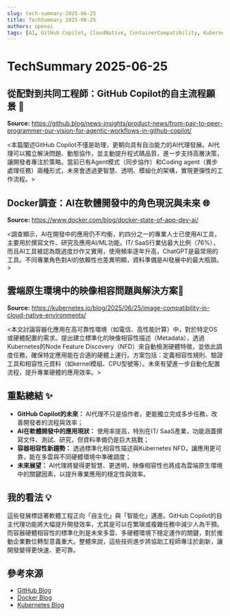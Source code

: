 ```yaml
---
slug: tech-summary-2025-06-25
title: TechSummary 2025-06-25
authors: openai
tags: [AI, GitHub Copilot, CloudNative, ContainerCompatibility, Kubernetes]
---
```


# TechSummary 2025-06-25

## 從配對到共同工程師：GitHub Copilot的自主流程願景 🤖

**Source:** https://github.blog/news-insights/product-news/from-pair-to-peer-programmer-our-vision-for-agentic-workflows-in-github-copilot/

<本篇闡述GitHub Copilot不僅是助理，更朝向具有自治能力的AI代理發展。AI代理可以獨立解決問題、動態協作，並主動提升程式碼品質，進一步支持高層決策，讓開發者專注於策略。當前已有Agent模式（同步協作）和Coding agent（異步處理任務）兩種形式，未來會透過更智慧、透明、模組化的架構，實現更彈性的工作流程。> <!-- truncate -->

## Docker調查：AI在軟體開發中的角色現況與未來 🌐

**Source:** https://www.docker.com/blog/docker-state-of-app-dev-ai/

<調查顯示，AI在開發中的應用仍不均衡，約四分之一的專業人士已使用AI工具，主要用於撰寫文件、研究及應用AI/ML功能。IT/ SaaS行業佔最大比例（76%），而且AI工具被認為既過度炒作又實用，使用頻率逐年升高，ChatGPT是最常用的工具。不同專業角色對AI的依賴性也差異明顯，資料準備是AI發展中的最大瓶頸。> <!-- truncate -->

## 雲端原生環境中的映像相容問題與解決方案🔧

**Source:** https://kubernetes.io/blog/2025/06/25/image-compatibility-in-cloud-native-environments/

<本文討論容器化應用在高可靠性環境（如電信、高性能計算）中，對於特定OS或硬體配置的需求。提出建立標準化的映像相容性描述（Metadata），透過Kubernetes的Node Feature Discovery（NFD）來自動檢測硬體特徵，並依此調度任務，確保特定應用能在合適的硬體上運行。方案包括：定義相容性規則、驗證工具和相容性元資料（如kernel模組、CPU型號等）。未來有望進一步自動化配置流程，提升專業硬體的應用效率。> <!-- truncate -->

## 重點總結 ✨

- **GitHub Copilot的未來：** AI代理不只是協作者，更能獨立完成多步任務，改善開發者的流程與效率；
- **AI在軟體開發中的應用現狀：** 使用率提高，特別在IT/ SaaS產業，功能涵蓋撰寫文件、測試、研究，但資料準備仍是巨大挑戰；
- **容器相容性新趨勢：** 透過標準化相容性描述與Kubernetes NFD，讓應用更可靠，能在多雲與不同硬體環境中準確調度；
- **未來展望：** AI代理將變得更智慧、更透明，映像相容性也將成為雲端原生環境中的關鍵因素，以提升專業應用的穩定性與效率。

## 我的看法 💡

這些發展標誌著軟體工程正向「自主化」與「智能化」邁進。GitHub Copilot的自主代理功能將大幅提升開發效率，尤其是可以在繁瑣或複雜任務中減少人為干預。而容器硬體相容性的標準化則是未來多雲、多硬體環境下穩定運作的關鍵，對於推動企業數位轉型意義重大。整體來說，這些技術進步將協助工程師專注於創新，讓開發變得更快速、更可靠。

## 參考來源

- [GitHub Blog](https://github.blog/news-insights/product-news/from-pair-to-peer-programmer-our-vision-for-agentic-workflows-in-github-copilot/)
- [Docker Blog](https://www.docker.com/blog/docker-state-of-app-dev-ai/)
- [Kubernetes Blog](https://kubernetes.io/blog/2025/06/25/image-compatibility-in-cloud-native-environments/)